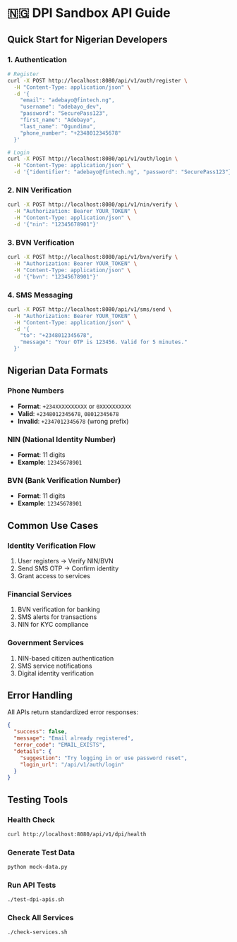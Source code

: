 # 🇳🇬 DPI Sandbox API Guide

## Quick Start for Nigerian Developers

### 1. Authentication
```bash
# Register
curl -X POST http://localhost:8080/api/v1/auth/register \
  -H "Content-Type: application/json" \
  -d '{
    "email": "adebayo@fintech.ng",
    "username": "adebayo_dev", 
    "password": "SecurePass123",
    "first_name": "Adebayo",
    "last_name": "Ogundimu",
    "phone_number": "+2348012345678"
  }'

# Login
curl -X POST http://localhost:8080/api/v1/auth/login \
  -H "Content-Type: application/json" \
  -d '{"identifier": "adebayo@fintech.ng", "password": "SecurePass123"}'
```

### 2. NIN Verification
```bash
curl -X POST http://localhost:8080/api/v1/nin/verify \
  -H "Authorization: Bearer YOUR_TOKEN" \
  -H "Content-Type: application/json" \
  -d '{"nin": "12345678901"}'
```

### 3. BVN Verification  
```bash
curl -X POST http://localhost:8080/api/v1/bvn/verify \
  -H "Authorization: Bearer YOUR_TOKEN" \
  -H "Content-Type: application/json" \
  -d '{"bvn": "12345678901"}'
```

### 4. SMS Messaging
```bash
curl -X POST http://localhost:8080/api/v1/sms/send \
  -H "Authorization: Bearer YOUR_TOKEN" \
  -H "Content-Type: application/json" \
  -d '{
    "to": "+2348012345678",
    "message": "Your OTP is 123456. Valid for 5 minutes."
  }'
```

## Nigerian Data Formats

### Phone Numbers
- **Format**: `+234XXXXXXXXXX` or `0XXXXXXXXXX`
- **Valid**: `+2348012345678`, `08012345678`
- **Invalid**: `+2347012345678` (wrong prefix)

### NIN (National Identity Number)
- **Format**: 11 digits
- **Example**: `12345678901`

### BVN (Bank Verification Number)
- **Format**: 11 digits  
- **Example**: `12345678901`

## Common Use Cases

### Identity Verification Flow
1. User registers → Verify NIN/BVN
2. Send SMS OTP → Confirm identity
3. Grant access to services

### Financial Services
1. BVN verification for banking
2. SMS alerts for transactions
3. NIN for KYC compliance

### Government Services
1. NIN-based citizen authentication
2. SMS service notifications
3. Digital identity verification

## Error Handling

All APIs return standardized error responses:
```json
{
  "success": false,
  "message": "Email already registered",
  "error_code": "EMAIL_EXISTS",
  "details": {
    "suggestion": "Try logging in or use password reset",
    "login_url": "/api/v1/auth/login"
  }
}
```

## Testing Tools

### Health Check
```bash
curl http://localhost:8080/api/v1/dpi/health
```

### Generate Test Data
```bash
python mock-data.py
```

### Run API Tests
```bash
./test-dpi-apis.sh
```

### Check All Services
```bash
./check-services.sh
```